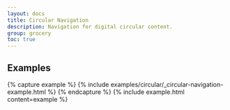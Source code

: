 ```yaml
---
layout: docs
title: Circular Navigation
description: Navigation for digital circular content.
group: grocery
toc: true
---
```


## Examples

{% capture example %}
{% include examples/circular/_circular-navigation-example.html %}
{% endcapture %}
{% include example.html content=example %}


  

